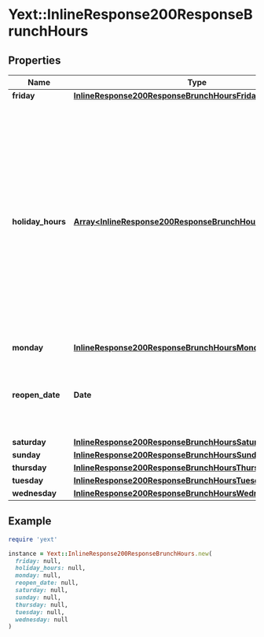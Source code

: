 # Yext::InlineResponse200ResponseBrunchHours

## Properties

| Name | Type | Description | Notes |
| ---- | ---- | ----------- | ----- |
| **friday** | [**InlineResponse200ResponseBrunchHoursFriday**](InlineResponse200ResponseBrunchHoursFriday.md) |  | [optional] |
| **holiday_hours** | [**Array&lt;InlineResponse200ResponseBrunchHoursHolidayHours&gt;**](InlineResponse200ResponseBrunchHoursHolidayHours.md) |  **NOTE:** The list of Holiday Hours that you send us must be comprehensive. For example, if you send us a list of Holiday Hours that does not include Holiday Hours that you sent in your last update, Yext considers the missing Holiday Hours to be deleted, and we remove them.    Array must be ordered.   Filtering Type: &#x60;list of object&#x60; | [optional] |
| **monday** | [**InlineResponse200ResponseBrunchHoursMonday**](InlineResponse200ResponseBrunchHoursMonday.md) |  | [optional] |
| **reopen_date** | **Date** |  Date must be on or after 1970-01-01 Date must be before or on 2038-01-01  Filtering Type: &#x60;date&#x60; | [optional] |
| **saturday** | [**InlineResponse200ResponseBrunchHoursSaturday**](InlineResponse200ResponseBrunchHoursSaturday.md) |  | [optional] |
| **sunday** | [**InlineResponse200ResponseBrunchHoursSunday**](InlineResponse200ResponseBrunchHoursSunday.md) |  | [optional] |
| **thursday** | [**InlineResponse200ResponseBrunchHoursThursday**](InlineResponse200ResponseBrunchHoursThursday.md) |  | [optional] |
| **tuesday** | [**InlineResponse200ResponseBrunchHoursTuesday**](InlineResponse200ResponseBrunchHoursTuesday.md) |  | [optional] |
| **wednesday** | [**InlineResponse200ResponseBrunchHoursWednesday**](InlineResponse200ResponseBrunchHoursWednesday.md) |  | [optional] |

## Example

```ruby
require 'yext'

instance = Yext::InlineResponse200ResponseBrunchHours.new(
  friday: null,
  holiday_hours: null,
  monday: null,
  reopen_date: null,
  saturday: null,
  sunday: null,
  thursday: null,
  tuesday: null,
  wednesday: null
)
```

